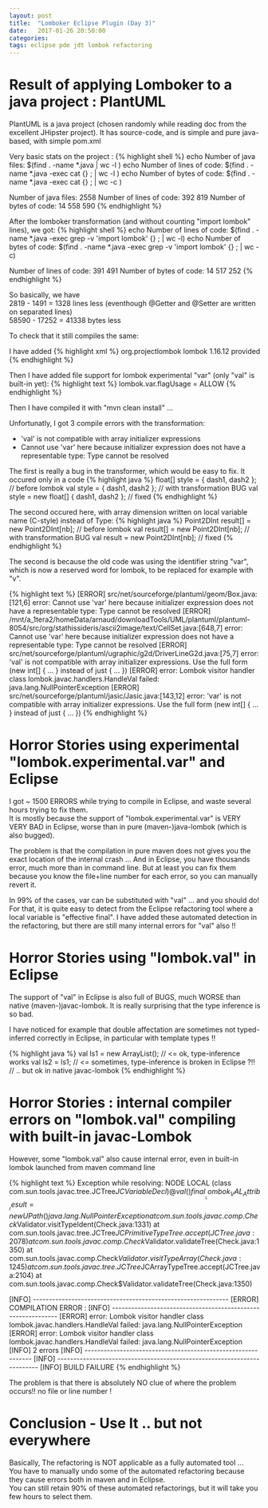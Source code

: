```yaml
---
layout: post
title:  "Lomboker Eclipse Plugin (Day 3)"
date:   2017-01-26 20:50:00
categories: 
tags: eclipse pde jdt lombok refactoring
---
```


<H1>Result of applying Lomboker to a java project : PlantUML</H1>


PlantUML is a java project (chosen randomly while reading doc from the excellent JHipster project).
It has source-code, and is simple and pure java-based, with simple pom.xml

Very basic stats on the project : 
{% highlight shell %}
echo Number of java files: $(find . -name \*.java | wc -l )
echo Number of lines of code: $(find . -name \*.java -exec cat {} \; | wc -l )
echo Number of bytes of code: $(find . -name \*.java -exec cat {} \; | wc -c )

Number of java files: 2558
Number of lines of code: 392 819
Number of bytes of code: 14 558 590
{% endhighlight %}

After the lomboker transformation (and without counting "import lombok" lines), we got: 
{% highlight shell %}
echo Number of lines of code: $(find . -name \*.java -exec grep -v 'import lombok' {} \; | wc -l)
echo Number of bytes of code: $(find . -name \*.java -exec grep -v 'import lombok' {} \; | wc -c)

Number of lines of code: 391 491
Number of bytes of code: 14 517 252
{% endhighlight %}

So basically, we have<BR/>
2819 - 1491 = 1328 lines less  (eventhough @Getter and @Setter are written on separated lines)<BR/>
58590 - 17252 = 41338 bytes less<BR/>


<P>
To check that it still compiles the same: 

I have added
{% highlight xml %}
<dependency>
	<groupId>org.projectlombok</groupId>
	<artifactId>lombok</artifactId>
	<version>1.16.12</version>
	<scope>provided</scope>
</dependency>
{% endhighlight %}

Then I have added file support for lombok experimental "var" (only "val" is built-in yet):
{% highlight text %}
lombok.var.flagUsage = ALLOW
{% endhighlight %}

Then I have compiled it with "mvn clean install" ... 

<P>
Unfortunatly, I got 3 compile errors with the transformation:
<ul>
<li>'val' is not compatible with array initializer expressions</li>
<li> Cannot use 'var' here because initializer expression does not have a representable type: Type cannot be resolved</li>
</ul>
The first is really a bug in the transformer, which would be easy to fix.
It occured only in a code 
{% highlight java %}
float[] style = { dash1, dash2 };          // before lombok
val style = { dash1, dash2 };              // with transformation BUG
val style = new float[] { dash1, dash2 };  // fixed
{% endhighlight %}

The second occured here, with array dimension written on local variable name (C-style) instead of Type:
{% highlight java %}
Point2DInt result[] = new Point2DInt[nb];  // before lombok
val result[] = new Point2DInt[nb];         // with transformation BUG
val result = new Point2DInt[nb];           // fixed
{% endhighlight %}

The second is because the old code was using the identifier string "var", which is now a reserved word for lombok, to be replaced for example with "v". 

{% highlight text %}
[ERROR] src/net/sourceforge/plantuml/geom/Box.java:[121,6] error: Cannot use 'var' here because initializer expression does not have a representable type: Type cannot be resolved
[ERROR] /mnt/a_1tera2/homeData/arnaud/downloadTools/UML/plantuml/plantuml-8054/src/org/stathissideris/ascii2image/text/CellSet.java:[648,7] error: Cannot use 'var' here because initializer expression does not have a representable type: Type cannot be resolved
[ERROR] src/net/sourceforge/plantuml/ugraphic/g2d/DriverLineG2d.java:[75,7] error: 'val' is not compatible with array initializer expressions. Use the full form (new int[] { ... } instead of just { ... })
[ERROR] error: Lombok visitor handler class lombok.javac.handlers.HandleVal failed: java.lang.NullPointerException
[ERROR] src/net/sourceforge/plantuml/jasic/Jasic.java:[143,12] error: 'var' is not compatible with array initializer expressions. Use the full form (new int[] { ... } instead of just { ... })
{% endhighlight %}



<H1>Horror Stories using experimental "lombok.experimental.var" and Eclipse</H1>

I got ~ 1500 ERRORS while trying to compile in Eclipse, and waste several hours trying to fix them.<BR/>
It is mostly because the support of "lombok.experimental.var" is VERY VERY BAD in Eclipse, worse than in pure (maven-)java-lombok (which is also bugged).

<P>
The problem is that the compilation in pure maven does not gives you the exact location of the internal crash ... And in Eclipse, you have thousands error, much more than in command line. But at least you can fix them because you know the file+line number for each error, so you can manually revert it.

<P>
In 99% of the cases, var can be substituted with "val" ... and you should do!
For that, it is quite easy to detect from the Eclipse refactoring tool where a local variable is "effective final". I have added these automated detection in the refactoring, but there are still many internal errors for "val" also !!


<H1>Horror Stories using "lombok.val" in Eclipse</H1>

The support of "val" in Eclipse is also full of BUGS, much WORSE than native (maven-)javac-lombok.
It is really surprising that the type inference is so bad. 

<P>
I have noticed for example that double affectation are sometimes not typed-inferred correctly in Eclipse, in particular with template types !!

{% highlight java %}
val ls1 = new ArrayList<Integer>(); // <= ok, type-inference works
val ls2 = ls1;   // <= sometimes, type-inference is broken in Eclipse ?!! 
                 //   .. but ok in native javac-lombok
{% endhighlight %}




<H1>Horror Stories : internal compiler errors on "lombok.val" compiling with built-in javac-Lombok</H1>


However, some "lombok.val" also cause internal error, even in built-in lombok launched from maven command line
  
{% highlight text %}
Exception while resolving: NODE LOCAL (class com.sun.tools.javac.tree.JCTree$JCVariableDecl) @val()
final ___Lombok_VAL_Attrib__ result = new UPath()
java.lang.NullPointerException
	at com.sun.tools.javac.comp.Check$Validator.visitTypeIdent(Check.java:1331)
	at com.sun.tools.javac.tree.JCTree$JCPrimitiveTypeTree.accept(JCTree.java:2078)
	at com.sun.tools.javac.comp.Check$Validator.validateTree(Check.java:1350)
	at com.sun.tools.javac.comp.Check$Validator.visitTypeArray(Check.java:1245)
	at com.sun.tools.javac.tree.JCTree$JCArrayTypeTree.accept(JCTree.java:2104)
	at com.sun.tools.javac.comp.Check$Validator.validateTree(Check.java:1350)

[INFO] -------------------------------------------------------------
[ERROR] COMPILATION ERROR : 
[INFO] -------------------------------------------------------------
[ERROR] error: Lombok visitor handler class lombok.javac.handlers.HandleVal failed: java.lang.NullPointerException
[ERROR] error: Lombok visitor handler class lombok.javac.handlers.HandleVal failed: java.lang.NullPointerException
[INFO] 2 errors 
[INFO] -------------------------------------------------------------
[INFO] ------------------------------------------------------------------------
[INFO] BUILD FAILURE
{% endhighlight %}

The problem is that there is absolutely NO clue of where the problem occurs!! no file or line number !


<H1>Conclusion - Use It .. but not everywhere</H1>

Basically, The refactoring is NOT applicable as a fully automated tool ...<BR/> 
You have to manually undo some of the automated refactoring because they cause errors both in maven and in Eclipse. <BR/>
You can still retain 90% of these automated refactorings, but it will take you few hours to select them.


